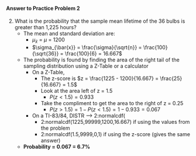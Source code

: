 #### Answer to Practice Problem 2
2. What is the probability that the sample mean lifetime of the 36 bulbs is greater than 1,225 hours?
    * The mean and standard deviation are:
        * $\mu_{\bar{x}}$ = $\mu$ = 1200
        * $\sigma_{\bar{x}} = \frac{\sigma}{\sqrt{n}} = \frac{100}{\sqrt{36}} = \frac{100}{6} = 16.667$
    * The probability is found by finding the area of the right tail of the sampling distribution using a Z-Table or a calculator
        * On a Z-Table,
            * The z-score is $z = \frac{1225 - 1200}{16.667} = \frac{25}{16.667} = 1.5$
            * Look at the area left of z = 1.5
                * $P(z < 1.5) = 0.933$
            * Take the compliment to get the area to the right of z = 0.25
                * $P(z > 1.5) = 1 - P(z < 1.5) = 1 - 0.933 = 0.067$
        * On a TI-83/84, DISTR --> 2:normalcdf(
            * 2:normalcdf(1225,99999,1200,16.667) if using the values from the problem
            * 2:normalcdf(1.5,9999,0,1) if using the z-score (gives the same answer)
    * __Probability = 0.067 = 6.7\%__